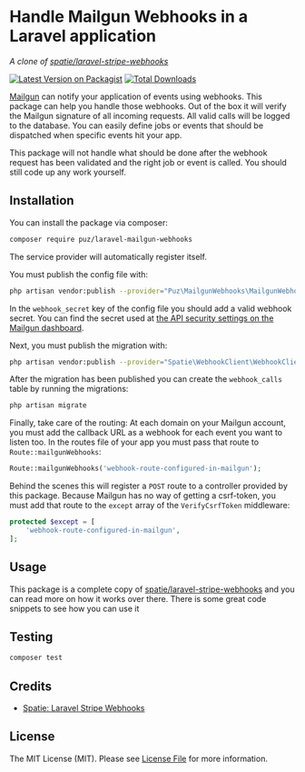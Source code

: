 # Handle Mailgun Webhooks in a Laravel application
*A clone of [spatie/laravel-stripe-webhooks](https://github.com/spatie/laravel-stripe-webhooks)*

[![Latest Version on Packagist](https://img.shields.io/packagist/v/puz/laravel-mailgun-webhooks.svg?style=flat-square)](https://packagist.org/packages/puz/laravel-mailgun-webhooks)
[![Total Downloads](https://img.shields.io/packagist/dt/puz/laravel-mailgun-webhookss.svg?style=flat-square)](https://packagist.org/packages/puz/laravel-mailgun-webhooks)

[Mailgun](https://mailgun.com) can notify your application of events using webhooks. This package can help you handle those webhooks. Out of the box it will verify the Mailgun signature of all incoming requests. All valid calls will be logged to the database. You can easily define jobs or events that should be dispatched when specific events hit your app.

This package will not handle what should be done after the webhook request has been validated and the right job or event is called. You should still code up any work yourself.

## Installation

You can install the package via composer:

```bash
composer require puz/laravel-mailgun-webhooks
```

The service provider will automatically register itself.

You must publish the config file with:
```bash
php artisan vendor:publish --provider="Puz\MailgunWebhooks\MailgunWebhooksServiceProvider" --tag="config"
```

In the `webhook_secret` key of the config file you should add a valid webhook secret. You can find the secret used at [the API security settings on the Mailgun dashboard](https://app.mailgun.com/app/account/security/api_keys).

Next, you must publish the migration with:
```bash
php artisan vendor:publish --provider="Spatie\WebhookClient\WebhookClientServiceProvider" --tag="migrations"
```

After the migration has been published you can create the `webhook_calls` table by running the migrations:

```bash
php artisan migrate
```

Finally, take care of the routing: At each domain on your Mailgun account, you must add the callback URL as a webhook for each event you want to listen too. In the routes file of your app you must pass that route to `Route::mailgunWebhooks`:

```php
Route::mailgunWebhooks('webhook-route-configured-in-mailgun');
```

Behind the scenes this will register a `POST` route to a controller provided by this package. Because Mailgun has no way of getting a csrf-token, you must add that route to the `except` array of the `VerifyCsrfToken` middleware:

```php
protected $except = [
    'webhook-route-configured-in-mailgun',
];
```

## Usage

This package is a complete copy of [spatie/laravel-stripe-webhooks](https://github.com/spatie/laravel-stripe-webhooks#usage) and you can read more on how it works over there. There is some great code snippets to see how you can use it

## Testing

```bash
composer test
```

## Credits
- [Spatie: Laravel Stripe Webhooks](https://github.com/spatie/laravel-stripe-webhooks)

## License
The MIT License (MIT). Please see [License File](LICENSE.md) for more information.
